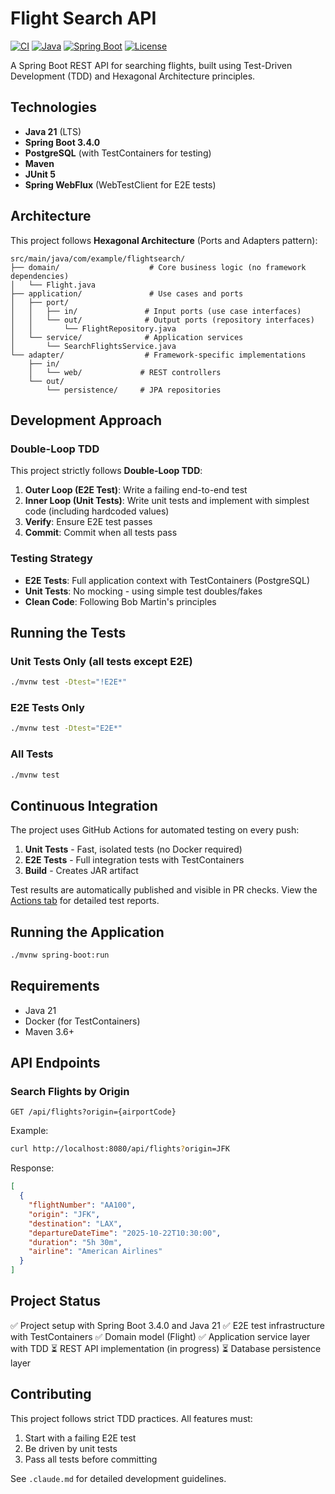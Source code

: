 # Flight Search API

[![CI](https://github.com/sharanggupta/flight-search/actions/workflows/ci.yml/badge.svg)](https://github.com/sharanggupta/flight-search/actions/workflows/ci.yml)
[![Java](https://img.shields.io/badge/Java-21-orange.svg)](https://openjdk.org/projects/jdk/21/)
[![Spring Boot](https://img.shields.io/badge/Spring%20Boot-3.4.0-brightgreen.svg)](https://spring.io/projects/spring-boot)
[![License](https://img.shields.io/badge/License-MIT-blue.svg)](LICENSE)

A Spring Boot REST API for searching flights, built using Test-Driven Development (TDD) and Hexagonal Architecture principles.

## Technologies

- **Java 21** (LTS)
- **Spring Boot 3.4.0**
- **PostgreSQL** (with TestContainers for testing)
- **Maven**
- **JUnit 5**
- **Spring WebFlux** (WebTestClient for E2E tests)

## Architecture

This project follows **Hexagonal Architecture** (Ports and Adapters pattern):

```
src/main/java/com/example/flightsearch/
├── domain/                    # Core business logic (no framework dependencies)
│   └── Flight.java
├── application/               # Use cases and ports
│   ├── port/
│   │   ├── in/               # Input ports (use case interfaces)
│   │   └── out/              # Output ports (repository interfaces)
│   │       └── FlightRepository.java
│   └── service/              # Application services
│       └── SearchFlightsService.java
└── adapter/                  # Framework-specific implementations
    ├── in/
    │   └── web/             # REST controllers
    └── out/
        └── persistence/     # JPA repositories
```

## Development Approach

### Double-Loop TDD

This project strictly follows **Double-Loop TDD**:

1. **Outer Loop (E2E Test)**: Write a failing end-to-end test
2. **Inner Loop (Unit Tests)**: Write unit tests and implement with simplest code (including hardcoded values)
3. **Verify**: Ensure E2E test passes
4. **Commit**: Commit when all tests pass

### Testing Strategy

- **E2E Tests**: Full application context with TestContainers (PostgreSQL)
- **Unit Tests**: No mocking - using simple test doubles/fakes
- **Clean Code**: Following Bob Martin's principles

## Running the Tests

### Unit Tests Only (all tests except E2E)
```bash
./mvnw test -Dtest="!E2E*"
```

### E2E Tests Only
```bash
./mvnw test -Dtest="E2E*"
```

### All Tests
```bash
./mvnw test
```

## Continuous Integration

The project uses GitHub Actions for automated testing on every push:

1. **Unit Tests** - Fast, isolated tests (no Docker required)
2. **E2E Tests** - Full integration tests with TestContainers
3. **Build** - Creates JAR artifact

Test results are automatically published and visible in PR checks. View the [Actions tab](https://github.com/sharanggupta/flight-search/actions) for detailed test reports.

## Running the Application

```bash
./mvnw spring-boot:run
```

## Requirements

- Java 21
- Docker (for TestContainers)
- Maven 3.6+

## API Endpoints

### Search Flights by Origin
```
GET /api/flights?origin={airportCode}
```

Example:
```bash
curl http://localhost:8080/api/flights?origin=JFK
```

Response:
```json
[
  {
    "flightNumber": "AA100",
    "origin": "JFK",
    "destination": "LAX",
    "departureDateTime": "2025-10-22T10:30:00",
    "duration": "5h 30m",
    "airline": "American Airlines"
  }
]
```

## Project Status

✅ Project setup with Spring Boot 3.4.0 and Java 21
✅ E2E test infrastructure with TestContainers
✅ Domain model (Flight)
✅ Application service layer with TDD
⏳ REST API implementation (in progress)
⏳ Database persistence layer

## Contributing

This project follows strict TDD practices. All features must:
1. Start with a failing E2E test
2. Be driven by unit tests
3. Pass all tests before committing

See `.claude.md` for detailed development guidelines.
